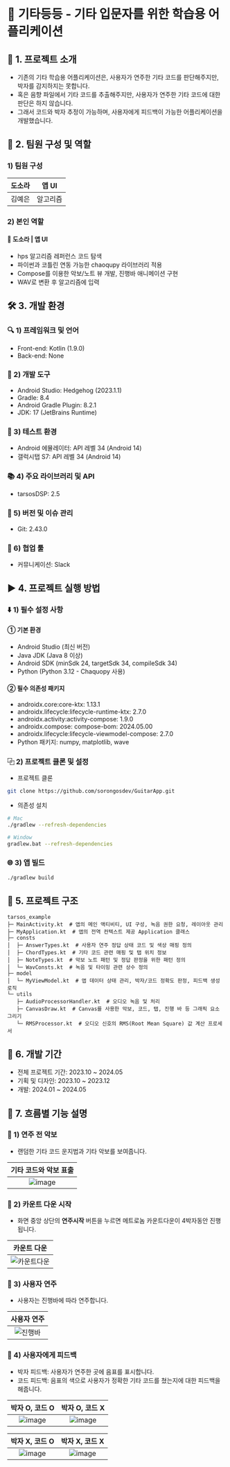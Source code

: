 # 🎸 기타등등 - 기타 입문자를 위한 학습용 어플리케이션

## 📖 1. 프로젝트 소개

- 기존의 기타 학습용 어플리케이션은, 사용자가 연주한 기타 코드를 판단해주지만, 박자를 감지하지는 못합니다.
- 혹은 음향 파일에서 기타 코드를 추출해주지만, 사용자가 연주한 기타 코드에 대한 판단은 하지 않습니다.
- 그래서 코드와 박자 추정이 가능하며, 사용자에게 피드백이 가능한 어플리케이션을 개발했습니다.

## 👤 2. 팀원 구성 및 역할

### 1) 팀원 구성

| 도소라 | 앱 UI |
|---|---|
| 김예은 | 알고리즘 |

### 2) 본인 역할

#### 🐚 도소라 | 앱 UI

- hps 알고리즘 레퍼런스 코드 탐색
- 파이썬과 코틀린 연동 가능한 chaoqupy 라이브러리 적용
- Compose를 이용한 악보/노트 뷰 개발, 진행바 애니메이션 구현
- WAV로 변환 후 알고리즘에 입력

## 🛠️ 3. 개발 환경

### 🔍 1) 프레임워크 및 언어
- Front-end: Kotlin (1.9.0)
- Back-end: None

### 🔧 2) 개발 도구
- Android Studio: Hedgehog (2023.1.1)
- Gradle: 8.4
- Android Gradle Plugin: 8.2.1
- JDK: 17 (JetBrains Runtime)

### 📱 3) 테스트 환경
- Android 에뮬레이터: API 레벨 34 (Android 14)
- 갤럭시탭 S7: API 레벨 34 (Android 14)

### 📚 4) 주요 라이브러리 및 API
- tarsosDSP: 2.5

### 🔖 5) 버전 및 이슈 관리
- Git: 2.43.0

### 👥 6) 협업 툴
- 커뮤니케이션: Slack

## ▶️ 4. 프로젝트 실행 방법

### ⬇️ 1) 필수 설정 사항

#### ① 기본 환경
- Android Studio (최신 버전)
- Java JDK (Java 8 이상)
- Android SDK (minSdk 24, targetSdk 34, compileSdk 34)
- Python (Python 3.12 - Chaquopy 사용)

#### ② 필수 의존성 패키지
- androidx.core:core-ktx: 1.13.1
- androidx.lifecycle:lifecycle-runtime-ktx: 2.7.0
- androidx.activity:activity-compose: 1.9.0
- androidx.compose: compose-bom: 2024.05.00
- androidx.lifecycle:lifecycle-viewmodel-compose: 2.7.0
- Python 패키지: numpy, matplotlib, wave

### ⿻ 2) 프로젝트 클론 및 설정
- 프로젝트 클론
```bash
git clone https://github.com/sorongosdev/GuitarApp.git
```
- 의존성 설치
```bash
# Mac
./gradlew --refresh-dependencies

# Window
gradlew.bat --refresh-dependencies
```

### 🌐 3) 앱 빌드
```bash
./gradlew build
```

## 📁 5. 프로젝트 구조
```
tarsos_example
├─ MainActivity.kt  # 앱의 메인 액티비티, UI 구성, 녹음 권한 요청, 레이아웃 관리
├─ MyApplication.kt  # 앱의 전역 컨텍스트 제공 Application 클래스
├─ consts
│  ├─ AnswerTypes.kt  # 사용자 연주 정답 상태 코드 및 색상 매핑 정의
│  ├─ ChordTypes.kt  # 기타 코드 관련 매핑 및 탭 위치 정보
│  ├─ NoteTypes.kt  # 악보 노트 패턴 및 정답 판정을 위한 패턴 정의
│  └─ WavConsts.kt  # 녹음 및 타이밍 관련 상수 정의
├─ model
│  └─ MyViewModel.kt  # 앱 데이터 상태 관리, 박자/코드 정확도 판정, 피드백 생성 로직
└─ utils
   ├─ AudioProcessorHandler.kt  # 오디오 녹음 및 처리
   ├─ CanvasDraw.kt  # Canvas를 사용한 악보, 코드, 탭, 진행 바 등 그래픽 요소 그리기
   └─ RMSProcessor.kt  # 오디오 신호의 RMS(Root Mean Square) 값 계산 프로세서
```

## 📅 6. 개발 기간
- 전체 프로젝트 기간: 2023.10 ~ 2024.05
- 기획 및 디자인: 2023.10 ~ 2023.12
- 개발: 2024.01 ~ 2024.05

## 📜 7. 흐름별 기능 설명

### 📄 1) 연주 전 악보

- 랜덤한 기타 코드 운지법과 기타 악보를 보여줍니다.

| 기타 코드와 악보 표출 |
| :-----: |
| ![image](https://github.com/user-attachments/assets/155d7c3f-07ae-43f5-85a0-79dc3534f603) |

### 📄 2) 카운트 다운 시작

- 화면 중앙 상단의 **연주시작** 버튼을 누르면 메트로놈 카운트다운이 4박자동안 진행됩니다.

| 카운트 다운 |
| :-----: |
| ![카운트다운](https://github.com/user-attachments/assets/77e2a099-89cd-4c8e-bea0-fe369a083ced) |

### 📄 3) 사용자 연주

- 사용자는 진행바에 따라 연주합니다.

| 사용자 연주 |
| :-----: |
| ![진행바](https://github.com/user-attachments/assets/aeef6c6c-2986-4861-8fc3-eeff323c8507) |

### 📄 4) 사용자에게 피드백

- 박자 피드백: 사용자가 연주한 곳에 음표를 표시합니다.
- 코드 피드백: 음표의 색으로 사용자가 정확한 기타 코드를 쳤는지에 대한 피드백을 해줍니다.

| 박자 O, 코드 O | 박자 O, 코드 X |
| :-----: | :-----: |
| ![image](https://github.com/user-attachments/assets/420474ab-243e-415d-9315-d460ec371809) | ![image](https://github.com/user-attachments/assets/7d4deda5-2e96-46ff-9ca3-8f520d8ae010) |

| 박자 X, 코드 O | 박자 X, 코드 X |
| :-----: | :-----: |
| ![image](https://github.com/user-attachments/assets/e39d7d20-c51c-446f-b4e7-acd11e39edb7) | ![image](https://github.com/user-attachments/assets/49c73f81-a582-4168-b41c-089f0c1ac07f) |
